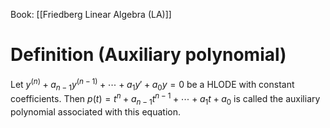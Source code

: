 Book: [[Friedberg Linear Algebra (LA)]]
# Definition (Auxiliary polynomial)
Let $y^{(n)}+a_{n-1}y^{(n-1)}+\cdots+a_{1}y'+a_{0}y=0$ be a HLODE with constant coefficients.
Then $p(t)=t^{n}+a_{n-1}t^{n-1}+\cdots+a_{1}t+a_{0}$ is called the auxiliary polynomial associated with this equation.